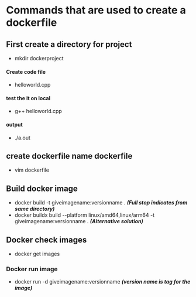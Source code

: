  # Commands that are used to create a dockerfile

## First create a directory for project 
- mkdir dockerproject

#### Create code file 
- helloworld.cpp

#### test the it on local 
- g++ helloworld.cpp

#### output ####
- ./a.out

## create dockerfile name dockerfile 
- vim dockerfile

## Build docker image ####
- docker build -t giveimagename:versionname . ***(Full stop indicates from same directory)***
- docker buildx build --platform linux/amd64,linux/arm64 -t giveimagename:versionname .  ***(Alternative solution)***

## Docker check images
- docker get images

### Docker run image
- docker run -d giveimagename:versionname   ***(version name is tag for the image)*** 
